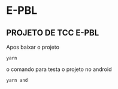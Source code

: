 # E-PBL

## PROJETO DE TCC E-PBL

Apos baixar o projeto

```yarn```

o comando para testa o projeto no android

```yarn and```

